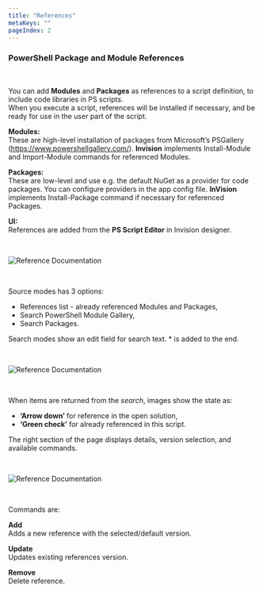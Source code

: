 ```yaml
---
title: "References"
metaKeys: ""
pageIndex: 2
---
```




### PowerShell Package and Module References
<br/>

You can add **Modules** and **Packages** as references to a script definition, to include code libraries in PS scripts.  
When you execute a script, references will be installed if necessary, and be ready for use in the user part of the script.
<br/>

**Modules:**  
These are high-level installation of packages from Microsoft’s PSGallery (https://www.powershellgallery.com/). **Invision** implements Install-Module and Import-Module commands for referenced Modules.
<br/>

**Packages:**  
These are low-level and use e.g. the default NuGet as a provider for code packages. 
You can configure providers in the app config file. **InVision** implements Install-Package command if necessary for referenced Packages.
<br/>

**UI:**  
References are added from the **PS Script Editor** in Invision designer.

<br/>

![Reference Documentation](https://profitbasedocs.blob.core.windows.net/images/powershell1.png "Reference Documentation")

<br/>

Source modes has 3 options:

-	References list - already referenced Modules and Packages,
-	Search PowerShell Module Gallery,
-	Search Packages.

Search modes show an edit field for search text. * is added to the end.


<br/>

![Reference Documentation](https://profitbasedocs.blob.core.windows.net/images/powershell2.png "Reference Documentation")

<br/>

When items are returned from the *search*, images show the state as:

- **‘Arrow down’** for reference in the open solution,
- **‘Green check’** for already referenced in this script.

The right section of the page displays details, version selection, and available commands.

<br/>

![Reference Documentation](https://profitbasedocs.blob.core.windows.net/images/powershell3.png "Reference Documentation")

<br/>

Commands are:

**Add**  
Adds a new reference with the selected/default version.

**Update**  
Updates existing references version.

**Remove**  
Delete reference.

